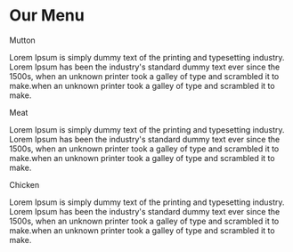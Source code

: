 <!doctype html>
<html>
<head>
    <meta charset="utf-8">
    <title>Assignment Schedule For Module 2</title>
    <link rel="stylesheet" type="text/css" href="css/assign.css">
    
</head>
   
<body>
      <h1>Our Menu</h1>
    <div>
        <div class="box1">
            <div id="subox1">Mutton</div>
            <p>Lorem Ipsum is simply dummy text of the printing and typesetting industry. Lorem Ipsum has been the industry's standard dummy text ever since the 1500s, when an unknown printer took a galley of type and scrambled it to make.when an unknown printer took a galley of type and scrambled it to make. </p>
        </div>
        <div class="box2">
            <div id="subox2">Meat</div>
            <p>Lorem Ipsum is simply dummy text of the printing and typesetting industry. Lorem Ipsum has been the industry's standard dummy text ever since the 1500s, when an unknown printer took a galley of type and scrambled it to make.when an unknown printer took a galley of type and scrambled it to make.</p>
        </div>
        <div class="box3">
            <div id="subox3">Chicken</div>
            <p>Lorem Ipsum is simply dummy text of the printing and typesetting industry. Lorem Ipsum has been the industry's standard dummy text ever since the 1500s, when an unknown printer took a galley of type and scrambled it to make.when an unknown printer took a galley of type and scrambled it to make. </p>
        </div>
    </div>
</body>
</html>
